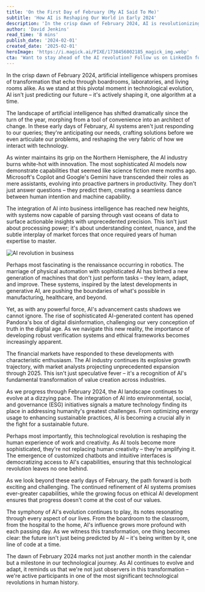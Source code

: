 ```yaml
---
title: 'On the First Day of February (My AI Said To Me)'
subtitle: 'How AI is Reshaping Our World in Early 2024'
description: 'In the crisp dawn of February 2024, AI is revolutionizing every aspect of our lives - from business and healthcare to creativity and sustainability. Explore how AI is evolving from a mere tool into an architect of change, reshaping our future while presenting both unprecedented opportunities and challenges.'
author: 'David Jenkins'
read_time: '8 mins'
publish_date: '2024-02-01'
created_date: '2025-02-01'
heroImage: 'https://i.magick.ai/PIXE/1738456002185_magick_img.webp'
cta: 'Want to stay ahead of the AI revolution? Follow us on LinkedIn for daily insights into the transformative power of artificial intelligence and join a community of forward-thinking professionals shaping the future of technology.'
---
```


In the crisp dawn of February 2024, artificial intelligence whispers promises of transformation that echo through boardrooms, laboratories, and living rooms alike. As we stand at this pivotal moment in technological evolution, AI isn't just predicting our future – it's actively shaping it, one algorithm at a time.

The landscape of artificial intelligence has shifted dramatically since the turn of the year, morphing from a tool of convenience into an architect of change. In these early days of February, AI systems aren't just responding to our queries; they're anticipating our needs, crafting solutions before we even articulate our problems, and reshaping the very fabric of how we interact with technology.

As winter maintains its grip on the Northern Hemisphere, the AI industry burns white-hot with innovation. The most sophisticated AI models now demonstrate capabilities that seemed like science fiction mere months ago. Microsoft's Copilot and Google's Gemini have transcended their roles as mere assistants, evolving into proactive partners in productivity. They don't just answer questions – they predict them, creating a seamless dance between human intention and machine capability.

The integration of AI into business intelligence has reached new heights, with systems now capable of parsing through vast oceans of data to surface actionable insights with unprecedented precision. This isn't just about processing power; it's about understanding context, nuance, and the subtle interplay of market forces that once required years of human expertise to master.

![AI revolution in business](https://i.magick.ai/PIXE/1738290184150_magick_img.webp)

Perhaps most fascinating is the renaissance occurring in robotics. The marriage of physical automation with sophisticated AI has birthed a new generation of machines that don't just perform tasks – they learn, adapt, and improve. These systems, inspired by the latest developments in generative AI, are pushing the boundaries of what's possible in manufacturing, healthcare, and beyond.

Yet, as with any powerful force, AI's advancement casts shadows we cannot ignore. The rise of sophisticated AI-generated content has opened Pandora's box of digital disinformation, challenging our very conception of truth in the digital age. As we navigate this new reality, the importance of developing robust verification systems and ethical frameworks becomes increasingly apparent.

The financial markets have responded to these developments with characteristic enthusiasm. The AI industry continues its explosive growth trajectory, with market analysts projecting unprecedented expansion through 2025. This isn't just speculative fever – it's a recognition of AI's fundamental transformation of value creation across industries.

As we progress through February 2024, the AI landscape continues to evolve at a dizzying pace. The integration of AI into environmental, social, and governance (ESG) initiatives signals a mature technology finding its place in addressing humanity's greatest challenges. From optimizing energy usage to enhancing sustainable practices, AI is becoming a crucial ally in the fight for a sustainable future.

Perhaps most importantly, this technological revolution is reshaping the human experience of work and creativity. As AI tools become more sophisticated, they're not replacing human creativity – they're amplifying it. The emergence of customized chatbots and intuitive interfaces is democratizing access to AI's capabilities, ensuring that this technological revolution leaves no one behind.

As we look beyond these early days of February, the path forward is both exciting and challenging. The continued refinement of AI systems promises ever-greater capabilities, while the growing focus on ethical AI development ensures that progress doesn't come at the cost of our values.

The symphony of AI's evolution continues to play, its notes resonating through every aspect of our lives. From the boardroom to the classroom, from the hospital to the home, AI's influence grows more profound with each passing day. As we witness this transformation, one thing becomes clear: the future isn't just being predicted by AI – it's being written by it, one line of code at a time.

The dawn of February 2024 marks not just another month in the calendar but a milestone in our technological journey. As AI continues to evolve and adapt, it reminds us that we're not just observers in this transformation – we're active participants in one of the most significant technological revolutions in human history.